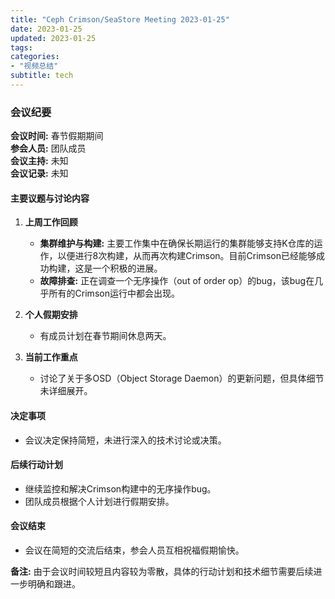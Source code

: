 ```yaml
---
title: "Ceph Crimson/SeaStore Meeting 2023-01-25"
date: 2023-01-25
updated: 2023-01-25
tags:
categories:
- "视频总结"
subtitle: tech
---
```



### 会议纪要

**会议时间:** 春节假期期间  
**参会人员:** 团队成员  
**会议主持:** 未知  
**会议记录:** 未知

#### 主要议题与讨论内容

1. **上周工作回顾**
   - **集群维护与构建:** 主要工作集中在确保长期运行的集群能够支持K仓库的运作，以便进行8次构建，从而再次构建Crimson。目前Crimson已经能够成功构建，这是一个积极的进展。
   - **故障排查:** 正在调查一个无序操作（out of order op）的bug，该bug在几乎所有的Crimson运行中都会出现。

2. **个人假期安排**
   - 有成员计划在春节期间休息两天。

3. **当前工作重点**
   - 讨论了关于多OSD（Object Storage Daemon）的更新问题，但具体细节未详细展开。

#### 决定事项

- 会议决定保持简短，未进行深入的技术讨论或决策。

#### 后续行动计划

- 继续监控和解决Crimson构建中的无序操作bug。
- 团队成员根据个人计划进行假期安排。

#### 会议结束

- 会议在简短的交流后结束，参会人员互相祝福假期愉快。

**备注:** 由于会议时间较短且内容较为零散，具体的行动计划和技术细节需要后续进一步明确和跟进。